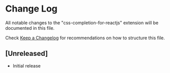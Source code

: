 # Change Log

All notable changes to the "css-completion-for-reactjs" extension will be documented in this file.

Check [Keep a Changelog](http://keepachangelog.com/) for recommendations on how to structure this file.

## [Unreleased]

- Initial release